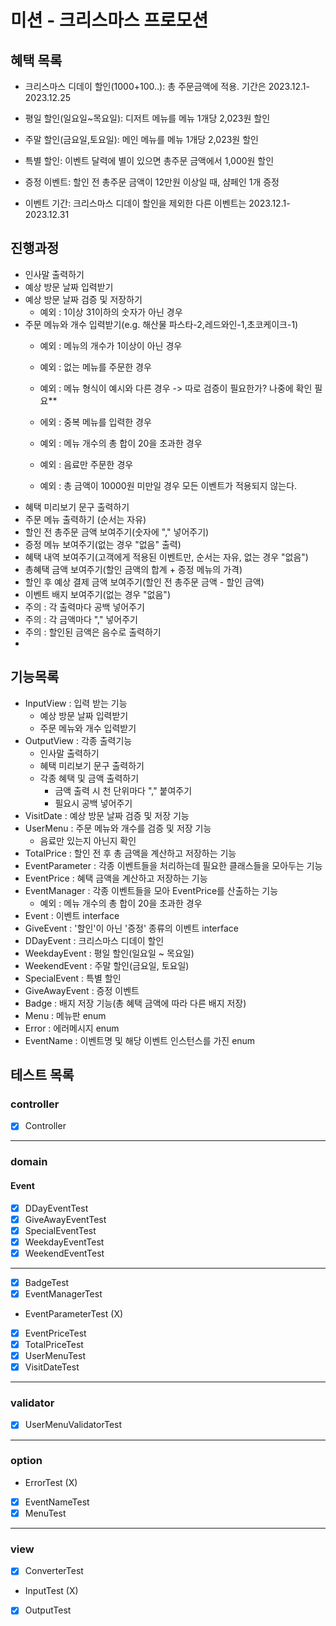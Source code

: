 # 미션 - 크리스마스 프로모션

## 혜택 목록

- 크리스마스 디데이 할인(1000+100..): 총 주문금액에 적용. 기간은 2023.12.1-2023.12.25
- 평일 할인(일요일~목요일): 디저트 메뉴를 메뉴 1개당 2,023원 할인
- 주말 할인(금요일,토요일): 메인 메뉴를 메뉴 1개당 2,023원 할인
- 특별 할인: 이벤트 달력에 별이 있으면 총주문 금액에서 1,000원 할인
- 증정 이벤트: 할인 전 총주문 금액이 12만원 이상일 때, 샴페인 1개 증정

- 이벤트 기간: 크리스마스 디데이 할인을 제외한 다른 이벤트는 2023.12.1-2023.12.31

## 진행과정

- 인사말 출력하기
- 예상 방문 날짜 입력받기
- 예상 방문 날짜 검증 및 저장하기
    - 예외 : 1이상 31이하의 숫자가 아닌 경우
- 주문 메뉴와 개수 입력받기(e.g. 해산물 파스타-2,레드와인-1,초코케이크-1)
    - 예외 : 메뉴의 개수가 1이상이 아닌 경우
    - 예외 : 없는 메뉴를 주문한 경우
    - 예외 : 메뉴 형식이 예시와 다른 경우 -> 따로 검증이 필요한가? 나중에 확인 필요**
    - 에외 : 중복 메뉴를 입력한 경우

    - 예외 : 메뉴 개수의 총 합이 20을 초과한 경우
    - 예외 : 음료만 주문한 경우
    - 예외 : 총 금액이 10000원 미만일 경우 모든 이벤트가 적용되지 않는다.
- 혜택 미리보기 문구 출력하기
- 주문 메뉴 출력하기 (순서는 자유)
- 할인 전 총주문 금액 보여주기(숫자에 "," 넣어주기)
- 증정 메뉴 보여주기(없는 경우 "없음" 출력)
- 혜택 내역 보여주기(고객에게 적용된 이벤트만, 순서는 자유, 없는 경우 "없음")
- 총혜택 금액 보여주기(할인 금액의 합계 + 증정 메뉴의 가격)
- 할인 후 예상 결제 금액 보여주기(할인 전 총주문 금액 - 할인 금액)
- 이벤트 배지 보여주기(없는 경우 "없음")
- 주의 : 각 출력마다 공백 넣어주기
- 주의 : 각 금액마다 "," 넣어주기
- 주의 : 할인된 금액은 음수로 출력하기
-

## 기능목록

- InputView : 입력 받는 기능
    - 예상 방문 날짜 입력받기
    - 주문 메뉴와 개수 입력받기
- OutputView : 각종 출력기능
    - 인사말 출력하기
    - 혜택 미리보기 문구 출력하기
    - 각종 혜택 및 금액 출력하기
        - 금액 출력 시 천 단위마다 "," 붙여주기
        - 필요시 공백 넣어주기
- VisitDate : 예상 방문 날짜 검증 및 저장 기능
- UserMenu : 주문 메뉴와 개수를 검증 및 저장 기능
    - 음료만 있는지 아닌지 확인
- TotalPrice : 할인 전 후 총 금액을 계산하고 저장하는 기능
- EventParameter : 각종 이벤트들을 처리하는데 필요한 클래스들을 모아두는 기능
- EventPrice : 혜택 금액을 계산하고 저장하는 기능
- EventManager : 각종 이벤트들을 모아 EventPrice를 산출하는 기능
    - 예외 : 메뉴 개수의 총 합이 20을 초과한 경우
- Event : 이벤트 interface
- GiveEvent : '할인'이 아닌 '증정' 종류의 이벤트 interface
- DDayEvent : 크리스마스 디데이 할인
- WeekdayEvent : 평일 할인(일요일 ~ 목요일)
- WeekendEvent : 주말 할인(금요일, 토요일)
- SpecialEvent : 특별 할인
- GiveAwayEvent : 증정 이벤트
- Badge : 배지 저장 기능(총 혜택 금액에 따라 다른 배지 저장)
- Menu : 메뉴판 enum
- Error : 에러메시지 enum
- EventName : 이벤트명 및 해당 이벤트 인스턴스를 가진 enum

## 테스트 목록

### controller

- [x] Controller

---

### domain

#### Event

- [x] DDayEventTest
- [x] GiveAwayEventTest
- [x] SpecialEventTest
- [x] WeekdayEventTest
- [x] WeekendEventTest

---

- [x] BadgeTest
- [x] EventManagerTest
- EventParameterTest (X)
- [x] EventPriceTest
- [x] TotalPriceTest
- [x] UserMenuTest
- [x] VisitDateTest

---

### validator

- [x] UserMenuValidatorTest

---

### option

- ErrorTest (X)
- [x] EventNameTest
- [x] MenuTest

---

### view

- [x] ConverterTest
- InputTest (X)
- [x] OutputTest
